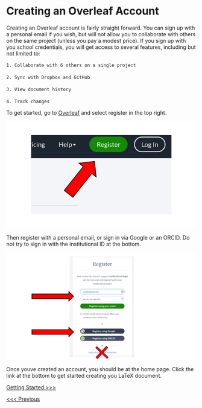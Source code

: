# Creating an Overleaf Account
Creating an Overleaf account is fairly straight forward. You can sign up with a personal email if you wish, but will not allow you to collaborate with others on the same project (unless you pay a modest price). If you sign up with you school credentials, you will get access to several features, including but not limited to:

	1. Collaborate with 6 others on a single project

	2. Sync with Dropbox and GitHub

	3. View document history

	4. Track changes
 
To get started, go to [Overleaf](https://www.overleaf.com/for/authors) and select register in the top right.

![Register](/images/Register.png)

Then register with a personal email, or sign in via Google or an ORCID. Do not try to sign in with the institutional ID at the bottom.

![Register2](/images/Register-2.png)

Once youve created an account, you should be at the home page. Click the link at the bottom to get started creating you LaTeX document.

[Getting Started >>>](start.md)

[<<< Previous](../README.md) 
